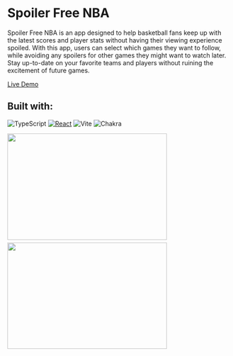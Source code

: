 # Spoiler Free NBA

Spoiler Free NBA is an app designed to help basketball fans keep up with the latest scores and player stats without having their viewing experience spoiled. With this app, users can select which games they want to follow, while avoiding any spoilers for other games they might want to watch later. Stay up-to-date on your favorite teams and players without ruining the excitement of future games.

<a href="https://spoiler-free-nba.vercel.app/">Live Demo</a>

## Built with:

![TypeScript](https://img.shields.io/badge/typescript-%23007ACC.svg?style=for-the-badge&logo=typescript&logoColor=white)
[![React][React.js]][React-url]
![Vite](https://img.shields.io/badge/vite-%23646CFF.svg?style=for-the-badge&logo=vite&logoColor=white)
![Chakra](https://img.shields.io/badge/chakra-%234ED1C5.svg?style=for-the-badge&logo=chakraui&logoColor=white)

<div style="display:flex; flex-wrap:wrap; gap:6px">
  <img src="https://imgur.com/8VroSYT.jpg" height="240" width="360" >
  <img src="https://imgur.com/m8ibE9n.jpg" height="240" width="360" >
</div>

<!-- MARKDOWN LINKS & IMAGES -->

[Next.js]: https://img.shields.io/badge/next.js-000000?style=for-the-badge&logo=nextdotjs&logoColor=white
[Next-url]: https://nextjs.org/
[React.js]: https://img.shields.io/badge/React-20232A?style=for-the-badge&logo=react&logoColor=61DAFB
[React-url]: https://reactjs.org/
[TailwindCSS]: https://img.shields.io/badge/Tailwind_CSS-38B2AC?style=for-the-badge&logo=tailwind-css&logoColor=white
[Tailwind-url]: https://tailwindcss.com/
[Supabase]: https://img.shields.io/badge/Supabase-181818?style=for-the-badge&logo=supabase&logoColor=white
[Supabase-url]: https://supabase.com/
